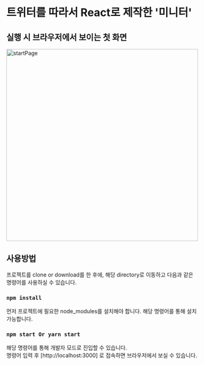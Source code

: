 # 트위터를 따라서 React로 제작한 '미니터'

## 실행 시 브라우저에서 보이는 첫 화면
<img width="500" alt="startPage" src="https://user-images.githubusercontent.com/43393426/59996558-a1c75700-9695-11e9-84bd-fe272ef3d7a7.png">


## 사용방법
프로젝트를 clone or download를 한 후에, 해당 directory로 이동하고 다음과 같은 명령어를 사용하실 수 있습니다.

### `npm install`
먼저 프로젝트에 필요한 node_modules를 설치해야 합니다. 해당 명령어를 통해 설치 가능합니다.

### `npm start Or yarn start`
해당 명령어를 통해 개발자 모드로 진입할 수 있습니다. <br>
명령어 입력 후 [http://localhost:3000] 로 접속하면 브라우저에서 보실 수 있습니다.
